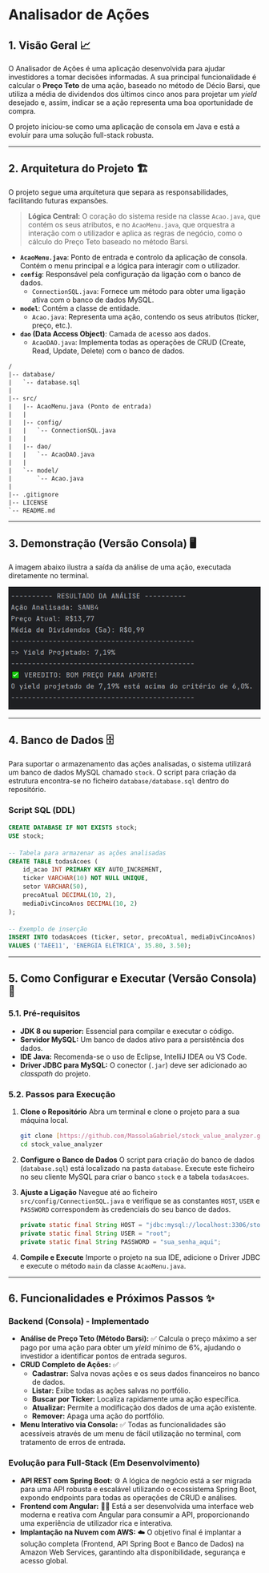 # **Analisador de Ações**

## **1. Visão Geral** 📈
O Analisador de Ações é uma aplicação desenvolvida para ajudar investidores a tomar decisões informadas. A sua principal funcionalidade é calcular o **Preço Teto** de uma ação, baseado no método de Décio Barsi, que utiliza a média de dividendos dos últimos cinco anos para projetar um *yield* desejado e, assim, indicar se a ação representa uma boa oportunidade de compra.

O projeto iniciou-se como uma aplicação de consola em Java e está a evoluir para uma solução full-stack robusta.

---

## **2. Arquitetura do Projeto** 🏗️
O projeto segue uma arquitetura que separa as responsabilidades, facilitando futuras expansões.

> **Lógica Central:** O coração do sistema reside na classe `Acao.java`, que contém os seus atributos, e no `AcaoMenu.java`, que orquestra a interação com o utilizador e aplica as regras de negócio, como o cálculo do Preço Teto baseado no método Barsi.

* **`AcaoMenu.java`**: Ponto de entrada e controlo da aplicação de consola. Contém o menu principal e a lógica para interagir com o utilizador.
* **`config`**: Responsável pela configuração da ligação com o banco de dados.
    * `ConnectionSQL.java`: Fornece um método para obter uma ligação ativa com o banco de dados MySQL.
* **`model`**: Contém a classe de entidade.
    * `Acao.java`: Representa uma ação, contendo os seus atributos (ticker, preço, etc.).
* **`dao` (Data Access Object)**: Camada de acesso aos dados.
    * `AcaoDAO.java`: Implementa todas as operações de CRUD (Create, Read, Update, Delete) com o banco de dados.

```
/
|-- database/
|   `-- database.sql
|
|-- src/
|   |-- AcaoMenu.java (Ponto de entrada)
|   |
|   |-- config/
|   |   `-- ConnectionSQL.java
|   |
|   |-- dao/
|   |   `-- AcaoDAO.java
|   |
|   `-- model/
|       `-- Acao.java
|
|-- .gitignore
|-- LICENSE
`-- README.md
```

---

## **3. Demonstração (Versão Consola)** 🖥️
A imagem abaixo ilustra a saída da análise de uma ação, executada diretamente no terminal.

<p align="center">
  <img src="img/barsi_method.png" alt="Demonstração da Análise de Ação na Consola" width="700"/>
</p>

---

## **4. Banco de Dados** 🗄️
Para suportar o armazenamento das ações analisadas, o sistema utilizará um banco de dados MySQL chamado `stock`. O script para criação da estrutura encontra-se no ficheiro `database/database.sql` dentro do repositório.

### **Script SQL (DDL)**
```sql
CREATE DATABASE IF NOT EXISTS stock;
USE stock;

-- Tabela para armazenar as ações analisadas
CREATE TABLE todasAcoes (
    id_acao INT PRIMARY KEY AUTO_INCREMENT,
    ticker VARCHAR(10) NOT NULL UNIQUE,
    setor VARCHAR(50),
    precoAtual DECIMAL(10, 2),
    mediaDivCincoAnos DECIMAL(10, 2)
);

-- Exemplo de inserção
INSERT INTO todasAcoes (ticker, setor, precoAtual, mediaDivCincoAnos) 
VALUES ('TAEE11', 'ENERGIA ELÉTRICA', 35.80, 3.50);
```

---

## **5. Como Configurar e Executar (Versão Consola)** 🚀

### **5.1. Pré-requisitos**
* **JDK 8 ou superior:** Essencial para compilar e executar o código.
* **Servidor MySQL:** Um banco de dados ativo para a persistência dos dados.
* **IDE Java:** Recomenda-se o uso de Eclipse, IntelliJ IDEA ou VS Code.
* **Driver JDBC para MySQL:** O conector (`.jar`) deve ser adicionado ao *classpath* do projeto.

### **5.2. Passos para Execução**
1.  **Clone o Repositório**
    Abra um terminal e clone o projeto para a sua máquina local.
    ```bash
    git clone [https://github.com/MassolaGabriel/stock_value_analyzer.git](https://github.com/MassolaGabriel/stock_value_analyzer.git)
    cd stock_value_analyzer
    ```

2.  **Configure o Banco de Dados**
    O script para criação do banco de dados (`database.sql`) está localizado na pasta `database`. Execute este ficheiro no seu cliente MySQL para criar o banco `stock` e a tabela `todasAcoes`.

3.  **Ajuste a Ligação**
    Navegue até ao ficheiro `src/config/ConnectionSQL.java` e verifique se as constantes `HOST`, `USER` e `PASSWORD` correspondem às credenciais do seu banco de dados.
    ```java
    private static final String HOST = "jdbc:mysql://localhost:3306/stock"; // Verifique a porta
    private static final String USER = "root";
    private static final String PASSWORD = "sua_senha_aqui";
    ```

4.  **Compile e Execute**
    Importe o projeto na sua IDE, adicione o Driver JDBC e execute o método `main` da classe `AcaoMenu.java`.

---

## **6. Funcionalidades e Próximos Passos** ✨

### **Backend (Consola) - Implementado**
* **Análise de Preço Teto (Método Barsi):** ✅ Calcula o preço máximo a ser pago por uma ação para obter um *yield* mínimo de 6%, ajudando o investidor a identificar pontos de entrada seguros.
* **CRUD Completo de Ações:** ✅
    * **Cadastrar:** Salva novas ações e os seus dados financeiros no banco de dados.
    * **Listar:** Exibe todas as ações salvas no portfólio.
    * **Buscar por Ticker:** Localiza rapidamente uma ação específica.
    * **Atualizar:** Permite a modificação dos dados de uma ação existente.
    * **Remover:** Apaga uma ação do portfólio.
* **Menu Interativo via Consola:** ✅ Todas as funcionalidades são acessíveis através de um menu de fácil utilização no terminal, com tratamento de erros de entrada.

### **Evolução para Full-Stack (Em Desenvolvimento)**
* **API REST com Spring Boot:** ⚙️ A lógica de negócio está a ser migrada para uma API robusta e escalável utilizando o ecossistema Spring Boot, expondo endpoints para todas as operações de CRUD e análises.
* **Frontend com Angular:** 👨‍💻 Está a ser desenvolvida uma interface web moderna e reativa com Angular para consumir a API, proporcionando uma experiência de utilizador rica e interativa.
* **Implantação na Nuvem com AWS:** ☁️ O objetivo final é implantar a solução completa (Frontend, API Spring Boot e Banco de Dados) na Amazon Web Services, garantindo alta disponibilidade, segurança e acesso global.
